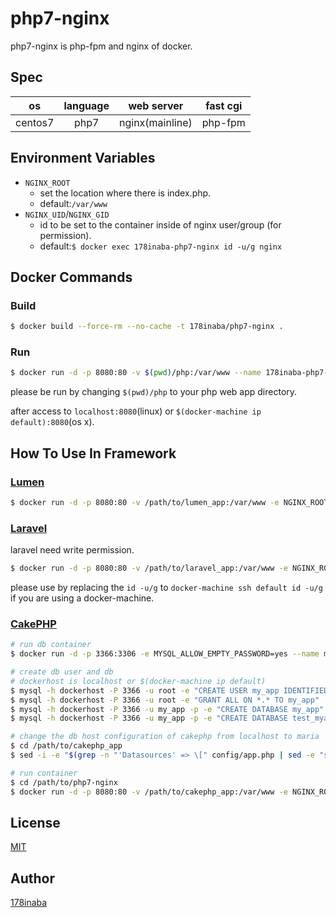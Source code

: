 # php7-nginx

php7-nginx is php-fpm and nginx of docker.

## Spec

| os | language | web server | fast cgi |
|:--:|:--:|:--:|:--:|
| centos7 | php7 | nginx(mainline) | php-fpm |

## Environment Variables

- `NGINX_ROOT`
    - set the location where there is index.php.
    - default:`/var/www`
- `NGINX_UID`/`NGINX_GID`
    - id to be set to the container inside of nginx user/group (for permission).
    - default:`$ docker exec 178inaba-php7-nginx id -u/g nginx`

## Docker Commands

### Build

```bash
$ docker build --force-rm --no-cache -t 178inaba/php7-nginx .
```

### Run

```bash
$ docker run -d -p 8080:80 -v $(pwd)/php:/var/www --name 178inaba-php7-nginx 178inaba/php7-nginx
```

please be run by changing `$(pwd)/php` to your php web app directory.

after access to `localhost:8080`(linux) or `$(docker-machine ip default):8080`(os x).

## How To Use In Framework

### [Lumen](https://lumen.laravel.com/)

``` bash
$ docker run -d -p 8080:80 -v /path/to/lumen_app:/var/www -e NGINX_ROOT=/var/www/public --name lumen_app 178inaba/php7-nginx
```

### [Laravel](https://laravel.com/)

laravel need write permission.

``` bash
$ docker run -d -p 8080:80 -v /path/to/laravel_app:/var/www -e NGINX_ROOT=/var/www/public -e NGINX_UID=$(id -u) -e NGINX_GID=$(id -g) --name laravel_app 178inaba/php7-nginx
```

please use by replacing the `id -u/g` to `docker-machine ssh default id -u/g` if you are using a docker-machine.

### [CakePHP](http://cakephp.org/)

``` bash
# run db container
$ docker run -d -p 3366:3306 -e MYSQL_ALLOW_EMPTY_PASSWORD=yes --name maria mariadb:10

# create db user and db
# dockerhost is localhost or $(docker-machine ip default)
$ mysql -h dockerhost -P 3366 -u root -e "CREATE USER my_app IDENTIFIED BY 'secret'"
$ mysql -h dockerhost -P 3366 -u root -e "GRANT ALL ON *.* TO my_app"
$ mysql -h dockerhost -P 3366 -u my_app -p -e "CREATE DATABASE my_app"
$ mysql -h dockerhost -P 3366 -u my_app -p -e "CREATE DATABASE test_myapp"

# change the db host configuration of cakephp from localhost to maria
$ cd /path/to/cakephp_app
$ sed -i -e "$(grep -n "'Datasources' => \[" config/app.php | sed -e "s/\(.*\):.*/\1/"),$(grep -n "'Log' => \[" config/app.php | sed -e "s/\(.*\):.*/\1/")s/localhost/maria/" config/app.php

# run container
$ cd /path/to/php7-nginx
$ docker run -d -p 8080:80 -v /path/to/cakephp_app:/var/www -e NGINX_ROOT=/var/www/webroot -e NGINX_UID=$(id -u) -e NGINX_GID=$(id -g) --link maria --name cakephp_app 178inaba/php7-nginx
```

## License

[MIT](LICENSE)

## Author

[178inaba](https://github.com/178inaba)
